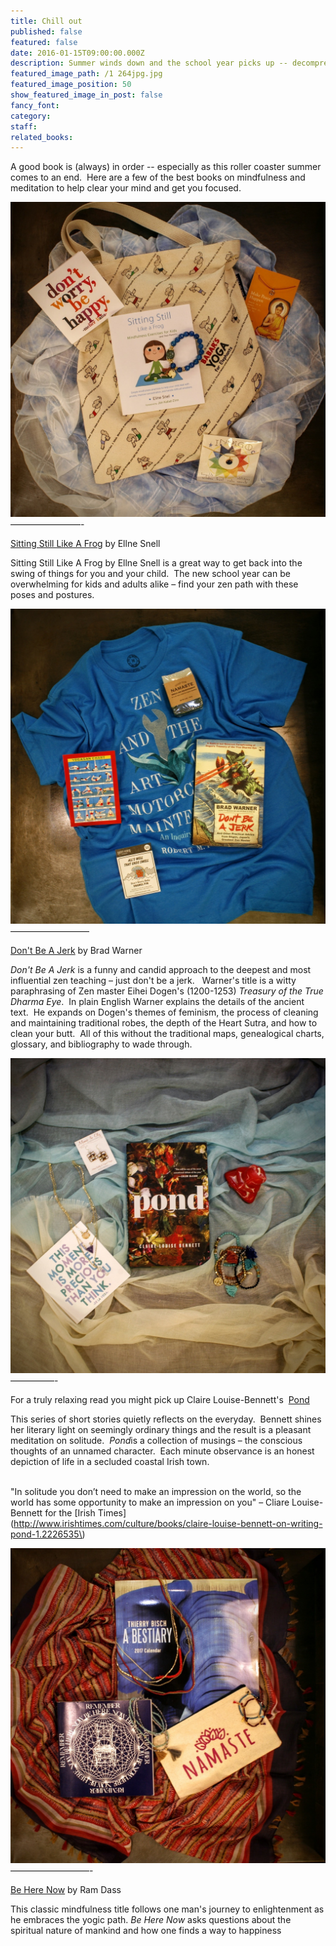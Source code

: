```yaml
---
title: Chill out
published: false
featured: false
date: 2016-01-15T09:00:00.000Z
description: Summer winds down and the school year picks up -- decompress with these zen titles
featured_image_path: /1 264jpg.jpg
featured_image_position: 50
show_featured_image_in_post: false
fancy_font:
category:
staff:
related_books:
---
```



A good book is (always) in order -- especially as this roller coaster summer comes to an end.&nbsp; Here are a few of the best books on mindfulness and meditation to help clear your mind and get you focused.

![](/uploads/versions/1-30---x----1209-1209x---.jpg)————————-

[Sitting Still Like A Frog](http://www.brooklinebooksmith-shop.com/book/9781611800586) by Ellne Snell

Sitting Still Like A Frog by Ellne Snell is a great way to get back into the swing of things for you and your child.&nbsp; The new school year can be overwhelming for kids and adults alike – find your zen path with these poses and postures.&nbsp;

![](/uploads/versions/1-146---x----1410-1410x---.jpg)—————————

[Don't Be A Jerk](http://www.brooklinebooksmith-shop.com/book/9781608683888) by Brad Warner

*Don't Be A Jerk* is a funny and candid approach to the deepest and most influential zen teaching – just don't be a jerk. &nbsp; Warner's title is a witty paraphrasing of Zen master Eihei Dogen's (1200-1253) *Treasury of the True Dharma Eye*.&nbsp; In plain English Warner explains the details of the ancient text.&nbsp; He expands on Dogen's themes of feminism, the process of cleaning and maintaining traditional robes, the depth of the Heart Sutra, and how to clean your butt.&nbsp; All of this without the traditional maps, genealogical charts, glossary, and bibliography to wade through.

![](/uploads/versions/1-215---x----1286-1286x---.jpg)
<br>—————-

For a truly relaxing read you might pick up Claire Louise-Bennett's&nbsp; [Pond](http://www.brooklinebooksmith-shop.com/book/9780399575891)

This series of short stories quietly reflects on the everyday.&nbsp; Bennett shines her literary light on seemingly ordinary things and the result is a pleasant meditation on solitude.&nbsp; *Pond*is a collection of musings – the conscious thoughts of an unnamed character.&nbsp; Each minute observance is an honest depiction of life in a secluded coastal Irish town.

<br>"In solitude you don’t need to make an impression on the world, so the world has some opportunity to make an impression on you" – Cliare Louise-Bennett for the [Irish Times](http://www.irishtimes.com/culture/books/claire-louise-bennett-on-writing-pond-1.2226535\)

![](/uploads/versions/1-66---x----1149-1149x---.jpg)—————————-

[Be Here Now](http://www.brooklinebooksmith-shop.com/book/9780517543054) by Ram Dass

This classic mindfulness title follows one man's journey to enlightenment as he embraces the yogic path. *Be Here Now* asks questions about the spiritual nature of mankind and how one finds a way to happiness